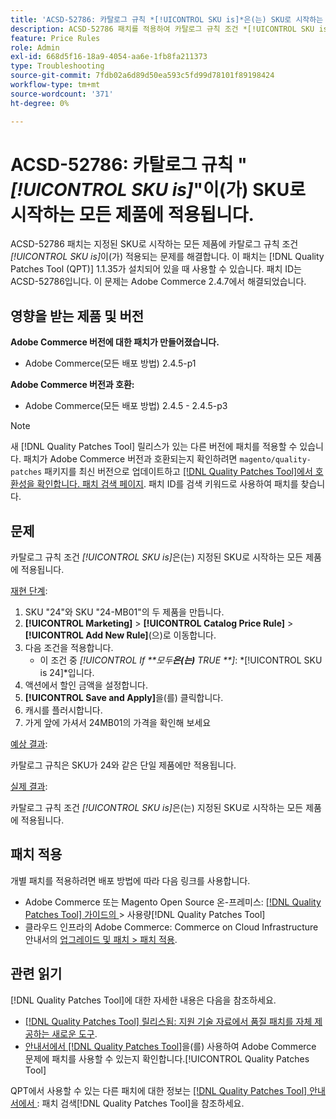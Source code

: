 ```yaml
---
title: 'ACSD-52786: 카탈로그 규칙 *[!UICONTROL SKU is]*은(는) SKU로 시작하는 모든 제품에 적용됩니다.'
description: ACSD-52786 패치를 적용하여 카탈로그 규칙 조건 *[!UICONTROL SKU is]*이(가) 지정된 SKU로 시작하는 모든 제품에 적용되는 Adobe Commerce 문제를 해결합니다.
feature: Price Rules
role: Admin
exl-id: 668d5f16-18a9-4054-aa6e-1fb8fa211373
type: Troubleshooting
source-git-commit: 7fdb02a6d89d50ea593c5fd99d78101f89198424
workflow-type: tm+mt
source-wordcount: '371'
ht-degree: 0%

---
```


# ACSD-52786: 카탈로그 규칙 &quot;*[!UICONTROL SKU is]*&quot;이(가) SKU로 시작하는 모든 제품에 적용됩니다.

ACSD-52786 패치는 지정된 SKU로 시작하는 모든 제품에 카탈로그 규칙 조건 *[!UICONTROL SKU is]*&#x200B;이(가) 적용되는 문제를 해결합니다. 이 패치는 [!DNL Quality Patches Tool (QPT)] 1.1.35가 설치되어 있을 때 사용할 수 있습니다. 패치 ID는 ACSD-52786입니다. 이 문제는 Adobe Commerce 2.4.7에서 해결되었습니다.

## 영향을 받는 제품 및 버전

**Adobe Commerce 버전에 대한 패치가 만들어졌습니다.**

* Adobe Commerce(모든 배포 방법) 2.4.5-p1

**Adobe Commerce 버전과 호환:**

* Adobe Commerce(모든 배포 방법) 2.4.5 - 2.4.5-p3

>[!NOTE]
>
>새 [!DNL Quality Patches Tool] 릴리스가 있는 다른 버전에 패치를 적용할 수 있습니다. 패치가 Adobe Commerce 버전과 호환되는지 확인하려면 `magento/quality-patches` 패키지를 최신 버전으로 업데이트하고 [[!DNL Quality Patches Tool]에서 호환성을 확인합니다. 패치 검색 페이지](https://experienceleague.adobe.com/tools/commerce-quality-patches/index.html). 패치 ID를 검색 키워드로 사용하여 패치를 찾습니다.

## 문제

카탈로그 규칙 조건 *[!UICONTROL SKU is]*&#x200B;은(는) 지정된 SKU로 시작하는 모든 제품에 적용됩니다.

<u>재현 단계</u>:

1. SKU &quot;24&quot;와 SKU &quot;24-MB01&quot;의 두 제품을 만듭니다.
1. **[!UICONTROL Marketing]** > **[!UICONTROL Catalog Price Rule]** > **[!UICONTROL Add New Rule]**(으)로 이동합니다.
1. 다음 조건을 적용합니다.
   * 이 조건 중 *[!UICONTROL If **&#x200B;모두&#x200B;**은(는)** TRUE **]*: *[!UICONTROL SKU is 24]*입니다.
1. 액션에서 할인 금액을 설정합니다.
1. **[!UICONTROL Save and Apply]**&#x200B;을(를) 클릭합니다.
1. 캐시를 플러시합니다.
1. 가게 앞에 가셔서 24MB01의 가격을 확인해 보세요

<u>예상 결과</u>:

카탈로그 규칙은 SKU가 24와 같은 단일 제품에만 적용됩니다.

<u>실제 결과</u>:

카탈로그 규칙 조건 *[!UICONTROL SKU is]*&#x200B;은(는) 지정된 SKU로 시작하는 모든 제품에 적용됩니다.

## 패치 적용

개별 패치를 적용하려면 배포 방법에 따라 다음 링크를 사용합니다.

* Adobe Commerce 또는 Magento Open Source 온-프레미스: [[!DNL Quality Patches Tool]  가이드의 ](/help/tools/quality-patches-tool/usage.md)> 사용량[!DNL Quality Patches Tool]
* 클라우드 인프라의 Adobe Commerce: Commerce on Cloud Infrastructure 안내서의 [업그레이드 및 패치 > 패치 적용](https://experienceleague.adobe.com/docs/commerce-cloud-service/user-guide/develop/upgrade/apply-patches.html).

## 관련 읽기

[!DNL Quality Patches Tool]에 대한 자세한 내용은 다음을 참조하세요.

* [[!DNL Quality Patches Tool] 릴리스됨: 지원 기술 자료에서 품질 패치를 자체 제공하는 새로운 도구](https://experienceleague.adobe.com/en/docs/commerce-operations/tools/quality-patches-tool/quality-patches-tool-to-self-serve-quality-patches).
* [ 안내서에서  [!DNL Quality Patches Tool]](/help/tools/quality-patches-tool/patches-available-in-qpt/check-patch-for-magento-issue-with-magento-quality-patches.md)을(를) 사용하여 Adobe Commerce 문제에 패치를 사용할 수 있는지 확인합니다.[!UICONTROL Quality Patches Tool]


QPT에서 사용할 수 있는 다른 패치에 대한 정보는 [[!DNL Quality Patches Tool] 안내서에서 ](https://experienceleague.adobe.com/tools/commerce-quality-patches/index.html): 패치 검색[!DNL Quality Patches Tool]을 참조하세요.

